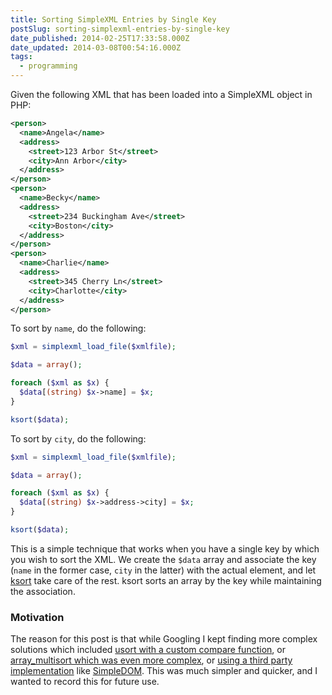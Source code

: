 ```yaml
---
title: Sorting SimpleXML Entries by Single Key
postSlug: sorting-simplexml-entries-by-single-key
date_published: 2014-02-25T17:33:58.000Z
date_updated: 2014-03-08T00:54:16.000Z
tags:
  - programming
---
```


Given the following XML that has been loaded into a SimpleXML object in PHP:

```xml
<person>
  <name>Angela</name>
  <address>
    <street>123 Arbor St</street>
    <city>Ann Arbor</city>
  </address>
</person>
<person>
  <name>Becky</name>
  <address>
    <street>234 Buckingham Ave</street>
    <city>Boston</city>
  </address>
</person>
<person>
  <name>Charlie</name>
  <address>
    <street>345 Cherry Ln</street>
    <city>Charlotte</city>
  </address>
</person>
```

To sort by `name`, do the following:

```php
$xml = simplexml_load_file($xmlfile);

$data = array();

foreach ($xml as $x) {
  $data[(string) $x->name] = $x;
}

ksort($data);
```

To sort by `city`, do the following:

```php
$xml = simplexml_load_file($xmlfile);

$data = array();

foreach ($xml as $x) {
  $data[(string) $x->address->city] = $x;
}

ksort($data);
```

This is a simple technique that works when you have a single key by which you wish to sort the XML. We create the `$data` array and associate the key (`name` in the former case, `city` in the latter) with the actual element, and let [ksort](http://php.net/ksort) take care of the rest. ksort sorts an array by the key while maintaining the association.

### Motivation

The reason for this post is that while Googling I kept finding more complex solutions which included [usort with a custom compare function](http://stackoverflow.com/questions/8285029/sort-simplexml-array), or [array_multisort which was even more complex](http://stackoverflow.com/questions/8353129/php-simplexml-array-multisort-kind-of-works), or [using a third party implementation](http://stackoverflow.com/questions/2119686/sorting-an-array-of-simplexml-objects) like [SimpleDOM](https://code.google.com/p/simpledom/). This was much simpler and quicker, and I wanted to record this for future use.
